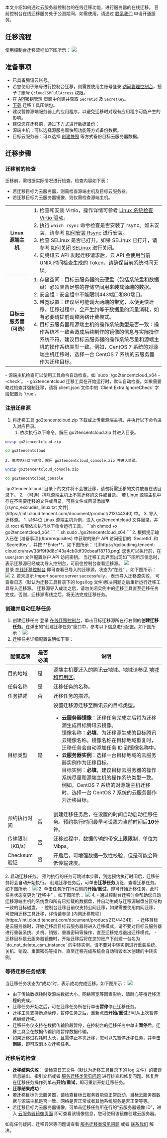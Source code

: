 
本文介绍如何通过云服务器控制台的在线迁移功能，进行服务器的在线迁移。
<dx-alert infotype="explain" title="">
目前控制台在线迁移服务处于公测期间，如需使用，请通过 [联系我们](https://intl.cloud.tencent.com/document/product/213/34837) 申请开通服务。
</dx-alert>

## 迁移流程
使用控制台迁移流程如下图所示：
![](https://qcloudimg.tencent-cloud.cn/raw/0e290646e08b6af1b509ce324ea6e096.png)

## 准备事项[](id:prerequisites)

- 已具备腾讯云账号。
- 若您使用子账号进行控制台迁移，则需要使用主账号登录  [访问管理控制台](https://console.cloud.tencent.com/cam/policy)，授予子账号 `QcloudCSMFullAccess` 权限。
- 在 [API密钥管理](https://console.cloud.tencent.com/cam/capi) 页面中创建并获取 `SecretId` 及 `SecretKey`。
- [下载](https://go2tencentcloud-1251783334.cos.ap-guangzhou.myqcloud.com/latest/go2tencentcloud.zip) 迁移工具压缩包。
- 建议暂停源端服务器上的应用程序，以避免迁移时对现有应用程序可能产生的影响。
- 建议您在迁移前，通过下方式进行数据备份：
 - 源端主机：可以选择源服务器快照功能等方式备份数据。
 - 目标云服务器：可以选择 [创建快照](https://intl.cloud.tencent.com/document/product/362/5755) 等方式备份目标云服务器数据。

## 迁移步骤


### 迁移前的检查

迁移前，需根据实际情况进行检查。检查内容如下表：
 - 若迁移目标为云服务器，则需检查源端主机及目标云服务器。
 - 若迁移目标为云服务器镜像，则仅需检查源端主机。

<table>
  <tr>
	<th>Linux 源端主机</th>
	<td>
	  <ol style="margin: 0;">
		<li>检查和安装 Virtio，操作详情可参考 
		<a href="https://intl.cloud.tencent.com/document/product/213/9929">Linux 系统检查 Virtio 驱动</a>。</li>
		<li>执行 
		<code>which rsync</code> 命令检查是否安装了 rsync。如未安装，请参考 <a href="https://intl.cloud.tencent.com/document/product/213/32395#installRsync">如何安装 Rsync</a> 进行安装。</li>
		<li>检查 SELinux 是否已打开。如果 SELinux 已打开，请参考 <a href="https://intl.cloud.tencent.com/document/product/213/32395#closeSELinux">如何关闭 SELinux</a> 进行关闭。</li>
		<li>向腾讯云 API 发起迁移请求后，云 API 会使用当前 UNIX 时间检查生成的
		Token，请确保当前系统时间无误。</li>
	  </ol>
	</td>
  </tr>
  <tr>
	<th style="width: 15%;">目标云服务器（可选）</th>
	<td>
	  <ol style="margin: 0;">
		<li>
		存储空间：目标云服务器的云硬盘（包括系统盘和数据盘）必须具备足够的存储空间用来装载源端的数据。</li>
		<li>安全组：安全组中不能限制443端口和80端口。</li>
		<li>
		带宽设置：建议尽可能调大两端的带宽，以便更快迁移。迁移过程中，会产生约等于数据量的流量消耗，如有必要请提前调整网络计费模式。</li>
		<li>
		目标云服务器和源端主机的操作系统类型是否一致：操作系统不一致会造成后续制作的镜像的信息与实际操作系统不符，建议目标云服务器的操作系统尽量和源端主机的操作系统类型一致。例如，CentOS
		7 系统的对源端主机迁移时，选择一台 CentOS 7 系统的云服务器作为迁移目标。</li>
	  </ol>
	</td>
  </tr>
</table>


<dx-alert infotype="explain" title="">
- 源端主机检查可以使用工具命令自动检查，如 `sudo ./go2tencentcloud_x64 --check`。
- go2tencentcloud 迁移工具在开始运行时，默认自动检查。如果需要略过检查并强制迁移，请将 client.json 文件中的 `Client.Extra.IgnoreCheck` 字段配置为 `true`。
</dx-alert>



### 注册迁移源[](id:registrationSource)

1. 将迁移工具 go2tencentcloud.zip 下载或上传至源端主机，并执行以下命令进入对应目录。
    1. 依次执行以下命令，解压 go2tencentcloud.zip 并进入目录。
```sh
unzip go2tencentcloud.zip
```
```sh
cd go2tencentcloud
```
    2. 依次执行以下命令，解压 go2tencentcloud_console.zip 并进入目录。
```sh
unzip go2tencentcloud_console.zip
```
```sh
cd go2tencentcloud_console
```
<dx-alert infotype="explain" title="">
`go2tencentcloud` 目录下的文件将不会被迁移，请勿将需迁移的文件放置在该目录下。
</dx-alert>
2. （可选）排除源端主机上不需迁移的文件或目录。
若 Linux 源端主机中存在不需要迁移的文件或目录，可将文件或目录添加至 [rsync_excludes_linux.txt 文件](https://intl.cloud.tencent.com/document/product/213/44340) 中。
3. 导入迁移源。
  1. 以64位 Linux 源端主机为例，进入 go2tencentcloud 文件目录，并以 root 权限依次执行以下命令运行工具。
```sh
chmod +x go2tencentcloud_x64
```
```sh
sudo ./go2tencentcloud_x64
```
   2. 根据提示输入已在 [准备事项](#prerequisites) 中获取的账户 API 访问密钥的 `SecretId` 和 `SecretKey`，并按 **Enter**。如下图所示：
![](https://qcloudimg.tencent-cloud.cn/raw/38ff9f9d8c143a4cb0df39cbeaf18713.png)
<dx-alert infotype="explain" title="">
您也可以执行前，在 user.json 文件配置账户 API 访问密钥。
</dx-alert>
当迁移工具界面出现如下图所示信息时，表示迁移源已经成功导入控制台，可前往控制台查看迁移源。
<img src="https://qcloudimg.tencent-cloud.cn/raw/f9cf0fd99504aba51ebf82b0cab250b8.png"/>
<br>登录 <a href="https://console.cloud.tencent.com/cvm/csm/online?rid=1">在线迁移控制台</a> 即可查看已导入的迁移源，状态为“在线” 。如下图所示：
<img src="https://qcloudimg.tencent-cloud.cn/raw/11b1e6cada0384dae292e89378629ddc.png"/>
   2. 若未提示 Import source server successfully， 表示导入迁移源失败， 可查看日志（默认为迁移工具目录下的 logs/log 文件)解决问题之后重新运行迁移工具导入迁移源。
<dx-alert infotype="notice" title="">
迁移源导入成功之后，请勿关闭实例中的迁移工具直至迁移任务完成。否则，迁移源离线之后，将无法完成迁移任务。
</dx-alert>



### 创建并启动迁移任务

1. 创建迁移任务
登录 [在线迁移控制台](https://console.cloud.tencent.com/cvm/csm/online?rid=1)，单击目标迁移源所在行右侧的**创建迁移任务**。在弹出的“创建迁移任务”窗口中，参考以下信息进行配置。如下图所示：
![](https://qcloudimg.tencent-cloud.cn/raw/63c9481797c861890a2ea9ca37c4f272.png)
2. [](id:jobSettings)迁移任务详细配置说明如下表：
<table>
<thead>
<tr>
<th width="18%">配置选项</th>
<th width="10%">是否必填</th>
<th>说明</th>
</tr>
</thead>
<tbody>
<tr>
<td>目的地域</td>
<td>是</td>
  <td>源端主机要迁入的腾讯云地域。地域请参见 <a href="https://intl.cloud.tencent.com/document/product/213/6091">地域和可用区</a>。</td>
</tr>
<tr>
<td>任务名称</td>
<td>是</td>
<td>迁移任务的名称。</td>
</tr>
<tr>
<td>任务描述</td>
<td>否</td>
<td>迁移任务的描述。</td>
</tr>
<tr>
<td>目标类型</td>
<td>是</td>
<td>
  设置迁移源迁移至腾讯云的目标类型。
    <ul>
    <li><b>云服务器镜像</b>：迁移任务完成之后将为迁移源生成目标腾讯云镜像。
      <br>镜像名称：<b>必填</b>，为迁移源生成的目标腾讯云镜像名称。镜像名称在目标地域重复时，迁移任务会自动添加任务 ID 到镜像名称中。
    </li>
    <li><b>云服务器实例</b>：选择一台目标地域的云服务器实例作为迁移目标。
      <br>目标实例：<b>必填</b>，建议目标云服务器的操作系统尽量和源端主机的操作系统类型一致。例如，CentOS 7 系统的对源端主机迁移时，选择一台 CentOS 7 系统的云服务器作为迁移目标。
    </li>
  </ul>
</td>
</tr>
<tr>
<td>预约执行时间</td>
<td>否</td> 
  <td>创建迁移任务后，在设置的时间自动启动迁移任务。预约执行时间最早可设置为当前时间后<b>10</b>分钟。</td>
</tr>
<tr>
<td>传输限制（KB/s）</td>
<td>否</td>  
<td>迁移过程中，数据传输的带宽上限限制，单位为 Mbps。</td>
</tr>
<tr>
<td>Checksum验证</td>
<td>否</td>  
<td>开启后，可增强数据一致性校验，但是可能会降低传输速度。</td>
</tr>
</tbody></table>
2. 启动迁移任务。
<dx-alert infotype="explain" title="">
预约执行的任务可跳过本步骤，到达预约执行时间后，迁移任务将会自动开始执行。
</dx-alert>
创建迁移任务后，可单击<b>迁移任务</b>页签，查看迁移任务。如下图所示：
<img src="https://qcloudimg.tencent-cloud.cn/raw/7d2447ea7e6f348d779e41ad2c08fd93.png"/>
2. 单击任务所在行右侧的<b>开始/重试</b>，即可开始迁移任务。此时任务状态变更为“迁移中” 。如下图所示：
<img src="https://qcloudimg.tencent-cloud.cn/raw/bcbad8eb9a093814f18ff82aab7bc308.png"/>
4. <dx-alert infotype="notice" title="">
- 通过控制台迁移时会帮助您自动迁移源端主机的系统盘和所有已挂载的数据盘，并自动生成与迁移源磁盘分区结构一致的目标磁盘。
- 控制台迁移目前仅支持公网迁移，如果需要使用内网迁移，可使用迁移工具迁移，详情请参见 [内网迁移教程](https://intl.cloud.tencent.com/document/product/213/44341)。
- 迁移目标是云服务器时，开始迁移后目标云服务器将进入迁移模式，请不要对目标云服务器进行重装系统、关机、销毁、重置密码等操作，直至迁移完成退出迁移模式。
- 迁移目标是云服务器镜像时，开始迁移后将在您的账户下创建一台名为 `do_not_delete_csm_instance` 的中转实例，请不要对中转实例进行重装系统、关机、销毁、重置密码等操作，直至迁移完成系统会自动销毁本次创建的中转实例。
</dx-alert>


### 等待迁移任务结束

当迁移任务状态为“成功”时，表示成功完成迁移。如下图所示：
![](https://qcloudimg.tencent-cloud.cn/raw/7beb11db18bd9913b44941dd05f8a4a4.png)

<dx-alert infotype="explain" title="">

- 由于传输数据耗时受源端数据大小，网络带宽等因素影响，请耐心等待迁移流程的完成。
- 迁移任务开始之后，可在迁移任务所在行单击**暂停**停止迁移任务。
- 迁移工具支持断点续传，暂停任务之后，重新点击**开始/重试**即可从上次暂停点继续迁移。
- 迁移任务仅支持在数据传输阶段暂停，在控制台的迁移任务中单击**暂停**后，迁移工具会在数据传输阶段暂停数据传输。
- 如果迁移过程耗时太长，且需停止本次迁移，您可以先暂停迁移任务，并单击**删除**，即可取消本次迁移任务。
</dx-alert>



### 迁移后的检查[](id:checkAfter)

- **迁移结果失败**：
请检查日志文件（默认为迁移工具目录下的 log 文件）的错误信息输出、指引文档或者 [服务迁移类常见问题](https://intl.cloud.tencent.com/document/product/213/32395) 进行排查和修复问题。修复后在迁移任务操作列单击**开始/重试**，即可重新开始迁移任务。
- **迁移结果成功**：
 - 若迁移目标为云服务器，请检查目标云服务器能否正常启动、目标云服务器数据与源端主机是否一致、网络是否正常或者其他系统服务是否正常等等。
 - 若迁移目标为云服务器镜像，可单击迁移任务所在行的“云服务器镜像 ID”，进入 [云服务器镜像页面](https://console.cloud.tencent.com/cvm/image/index) 即可查看该镜像信息，您可使用该镜像创建云服务器。

如有任何疑问、迁移异常等问题请查看 [服务迁移类常见问题](https://intl.cloud.tencent.com/document/product/213/32395) 或者 [联系我们](https://intl.cloud.tencent.com/document/product/213/34837) 解决。



